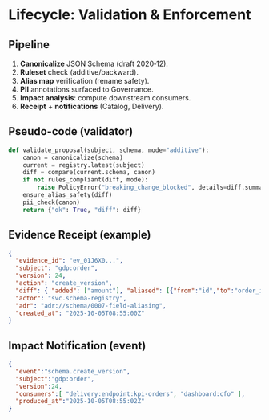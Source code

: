 # Lifecycle: Validation & Enforcement

## Pipeline
1. **Canonicalize** JSON Schema (draft 2020‑12).
2. **Ruleset** check (additive/backward).
3. **Alias map** verification (rename safety).
4. **PII** annotations surfaced to Governance.
5. **Impact analysis**: compute downstream consumers.
6. **Receipt** + **notifications** (Catalog, Delivery).

## Pseudo-code (validator)
```python
def validate_proposal(subject, schema, mode="additive"):
    canon = canonicalize(schema)
    current = registry.latest(subject)
    diff = compare(current.schema, canon)
    if not rules_compliant(diff, mode):
        raise PolicyError("breaking_change_blocked", details=diff.summary())
    ensure_alias_safety(diff)
    pii_check(canon)
    return {"ok": True, "diff": diff}
```

## Evidence Receipt (example)
```json
{
  "evidence_id": "ev_01J6X0...",
  "subject": "gdp:order",
  "version": 24,
  "action": "create_version",
  "diff": { "added": ["amount"], "aliased": [{"from":"id","to":"order_id"}] },
  "actor": "svc.schema-registry",
  "adr": "adr://schema/0007-field-aliasing",
  "created_at": "2025-10-05T08:55:00Z"
}
```

## Impact Notification (event)
```json
{
  "event":"schema.create_version",
  "subject":"gdp:order",
  "version":24,
  "consumers":[ "delivery:endpoint:kpi-orders", "dashboard:cfo" ],
  "produced_at":"2025-10-05T08:55:02Z"
}
```
